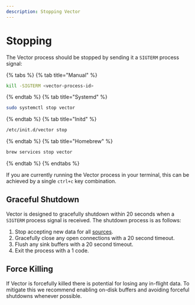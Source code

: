 ```yaml
---
description: Stopping Vector
---
```


# Stopping

The Vector process should be stopped by sending it a `SIGTERM` process signal:

{% tabs %}
{% tab title="Manual" %}
```bash
kill -SIGTERM <vector-process-id>
```
{% endtab %}
{% tab title="Systemd" %}
```bash
sudo systemctl stop vector
```
{% endtab %}
{% tab title="Initd" %}
```bash
/etc/init.d/vector stop
```
{% endtab %}
{% tab title="Homebrew" %}
```bash
brew services stop vector
```
{% endtab %}
{% endtabs %}

If you are currently running the Vector process in your terminal, this can be
achieved by a single `ctrl+c` key combination.

## Graceful Shutdown

Vector is designed to gracefully shutdown within 20 seconds when a `SIGTERM`
process signal is received. The shutdown process is as follows:

1. Stop accepting new data for all [sources][docs.sources].
2. Gracefully close any open connections with a 20 second timeout.
3. Flush any sink buffers with a 20 second timeout.
4. Exit the process with a 1 code.

## Force Killing

If Vector is forcefully killed there is potential for losing any in-flight
data. To mitigate this we recommend enabling on-disk buffers and avoiding
forceful shutdowns whenever possible.


[docs.sources]: ../../usage/configuration/sources/README.md
